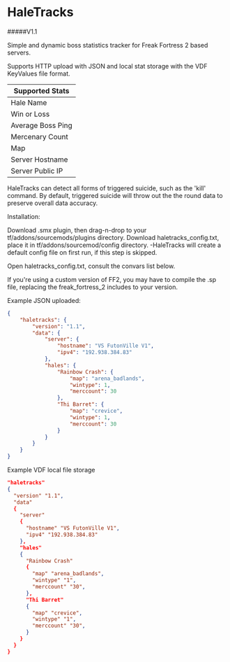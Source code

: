 # HaleTracks
#####V1.1

Simple and dynamic boss statistics tracker for Freak Fortress 2 based servers.

Supports HTTP upload with JSON and local stat storage with the VDF KeyValues file format.

| Supported Stats  |
| ------------- |
| Hale Name      |
| Win or Loss     |
| Average Boss Ping |
| Mercenary Count |
| Map |
| Server Hostname |
| Server Public IP |

HaleTracks can detect all forms of triggered suicide, such as the 'kill' command.
By default, triggered suicide will throw out the the round data to preserve overall data accuracy.

Installation:


  Download .smx plugin, then drag-n-drop to your tf/addons/sourcemods/plugins directory.
  Download haletracks_config.txt, place it in tf/addons/sourcemod/config directory.
      -HaleTracks will create a default config file on first run, if this step is skipped.
  
  Open haletracks_config.txt, consult the convars list below.


  If you're using a custom version of FF2, you may have to compile the .sp file, replacing
  the freak_fortress_2 includes to your version.

Example JSON uploaded:
```json
{
    "haletracks": {
        "version": "1.1",
        "data": {
            "server": {
                "hostname": "VS FutonVille V1",
                "ipv4": "192.938.384.83"
            },
            "hales": {
                "Rainbow Crash": {
                    "map": "arena_badlands",
                    "wintype": 1,
                    "merccount": 30
                },
                "Thi Barret": {
                    "map": "crevice",
                    "wintype": 1,
                    "merccount": 30
                }
            }
        }
    }
}
```

Example VDF local file storage
```json
"haletracks"
{
  "version" "1.1",
  "data"
  {
    "server"
    {
      "hostname" "VS FutonVille V1",
      "ipv4" "192.938.384.83"
    },
    "hales"
    {
      "Rainbow Crash"
      {
        "map" "arena_badlands",
        "wintype" "1",
        "merccount" "30",
      },
      "Thi Barret"
      {
        "map" "crevice",
        "wintype" "1",
        "merccount" "30",
      }
    }
  }
}

```


